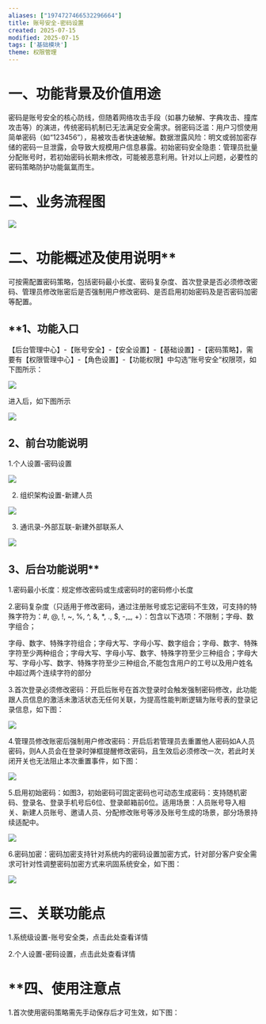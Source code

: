 ```yaml
---
aliases: ["1974727466532296664"]
title: 账号安全-密码设置
created: 2025-07-15
modified: 2025-07-15
tags: ['基础模块']
theme: 权限管理
---
```


# **一、功能背景及价值用途**

密码是账号安全的核心防线，但随着网络攻击手段（如暴力破解、字典攻击、撞库攻击等）的演进，传统密码机制已无法满足安全需求。弱密码泛滥：用户习惯使用简单密码（如“123456”），易被攻击者快速破解。数据泄露风险：明文或弱加密存储的密码一旦泄露，会导致大规模用户信息暴露。初始密码安全隐患：管理员批量分配账号时，若初始密码长期未修改，可能被恶意利用。针对以上问题，必要性的密码策略防护功能氤氲而生。

# 二、**业务流程图**

![](https://myhelpdoc.oss-cn-heyuan.aliyuncs.com/mdimages/f9eb276739105d2b5e6a33576a100b79.jpg)

# **二、**功能**概述及**使用说明**

可按需配置密码策略，包括密码最小长度、密码复杂度、首次登录是否必须修改密码、管理员修改账密后是否强制用户修改密码、是否启用初始密码及是否密码加密等配置。

## **1、**功能入口**

【后台管理中心】-【账号安全】-【安全设置】-【基础设置】-【密码策略】，需要有【权限管理中心】-【角色设置】-【功能权限】中勾选”账号安全“权限项，如下图所示：

![](https://myhelpdoc.oss-cn-heyuan.aliyuncs.com/mdimages/2c2f08003cabf74aba0649e651e22194.jpg)

进入后，如下图所示

![](https://myhelpdoc.oss-cn-heyuan.aliyuncs.com/mdimages/9f720581a8b8e88e22c48031aca50371.jpg)

## **2、前台功能说明**

1.个人设置-密码设置

![](https://myhelpdoc.oss-cn-heyuan.aliyuncs.com/mdimages/57668d04f6ff706dec8bd86936ce7b01.jpg)

2. 组织架构设置-新建人员

![](https://myhelpdoc.oss-cn-heyuan.aliyuncs.com/mdimages/e3dd23fb6cbff6e0d273926c7c8264c8.jpg)

3. 通讯录-外部互联-新建外部联系人

![](https://myhelpdoc.oss-cn-heyuan.aliyuncs.com/mdimages/dfb19953b6948c8c0a8ddfa70db4e917.jpg)

## **3、后台**功能说明**

1.密码最小长度：规定修改密码或生成密码时的密码修小长度

2.密码复杂度（只适用于修改密码，通过注册账号或忘记密码不生效，可支持的特殊字符为：#, @, !, ~, %, ^, &, \*, ., $, -,\_, +）：包含以下选项：不限制；字母、数字组合；

字母、数字、特殊字符组合；字母大写、字母小写、数字组合；字母、数字、特殊字符至少两种组合；字母大写、字母小写、数字、特殊字符至少三种组合；字母大写、字母小写、数字、特殊字符至少三种组合,不能包含用户的工号以及用户姓名中超过两个连续字符的部分

3.首次登录必须修改密码：开启后账号在首次登录时会触发强制密码修改，此功能跟人员信息的激活未激活状态无任何关联，为提高性能判断逻辑为账号表的登录记录信息，如下图：

![](https://myhelpdoc.oss-cn-heyuan.aliyuncs.com/mdimages/a7e19be32457d3eac07038176dda9554.jpg)

4.管理员修改账密后强制用户修改密码：开启后若管理员去重置他人密码如A人员密码，则A人员会在登录时弹框提醒修改密码，且生效后必须修改一次，若此时关闭开关也无法阻止本次重置事件，如下图：

![](https://myhelpdoc.oss-cn-heyuan.aliyuncs.com/mdimages/acfb0fe86388863b2e9818e10093a18f.jpg)

5.启用初始密码：如图3，初始密码可固定密码也可动态生成密码：支持随机密码、登录名、登录手机号后6位、登录邮箱前6位。适用场景：人员账号导入相关、新建人员账号、邀请人员、分配修改账号等涉及账号生成的场景，部分场景持续适配中。

![](https://myhelpdoc.oss-cn-heyuan.aliyuncs.com/mdimages/cb3ccd49949d974b4746b2cee3c92769.jpg)

6.密码加密：密码加密支持针对系统内的密码设置加密方式，针对部分客户安全需求可针对性调整密码加密方式来巩固系统安全，如下图：

![](https://myhelpdoc.oss-cn-heyuan.aliyuncs.com/mdimages/4e31f523c646a5dba3dbcc52f4206e20.jpg)

# 三、**关联功能点**

1.系统级设置-账号安全类，点击此处查看详情

2.个人设置-密码设置，点击此处查看详情

# **四、**使用注意点**

1.首次使用密码策略需先手动保存后才可生效，如下图：

